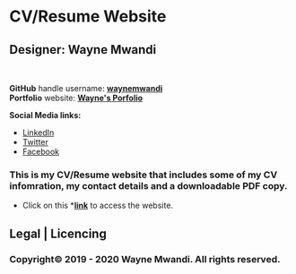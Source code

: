 # CV/Resume Website 


## Designer: **Wayne Mwandi**
<br>

**GitHub** handle username: **[waynemwandi](https://github.com/waynemwandi)**
<br>
**Portfolio** website: **[Wayne's Porfolio](https://github.com/PPortfolio)**

**Social Media links:** <br>
* [LinkedIn](https://www.linkedin.com/in/wayne-mwandi/) <br>
* [Twitter](https://twitter.com/mwandi_wayne/) <br> 
* [Facebook](https://www.facebook.com/wayne.mwandi/) <br>

### This is my CV/Resume website that includes some of my CV infomration, my contact details and a downloadable PDF copy. <br>

* Click on this ***[link](https://waynemwandi.github.io/CV)** to access the website.

## Legal | Licencing
### **Copyright© 2019 - 2020  Wayne Mwandi. All rights reserved.**
